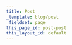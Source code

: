 ```yaml
---
title: Post
_template: blog/post
_fieldset: page
this_page_id: post-post
this_layout_id: default
---
```

